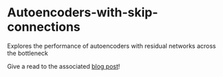 # Autoencoders-with-skip-connections
Explores the performance of autoencoders with residual networks across the bottleneck

Give a read to the associated [blog post](https://towardsdatascience.com/using-skip-connections-to-enhance-denoising-autoencoder-algorithms-849e049c0ac9)!

